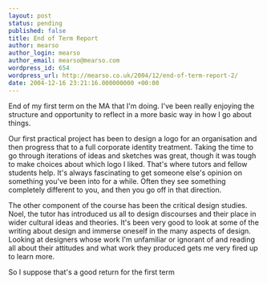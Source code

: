 ```yaml
---
layout: post
status: pending
published: false
title: End of Term Report
author: mearso
author_login: mearso
author_email: mearso@mearso.com
wordpress_id: 654
wordpress_url: http://mearso.co.uk/2004/12/end-of-term-report-2/
date: 2004-12-16 23:21:16.000000000 +00:00
---
```

End of my first term on the MA that I'm doing. I've been really enjoying the structure and opportunity to reflect in a more basic way in how I go about things.

Our first practical project has been to design a logo for an organisation and then progress that to a full corporate identity treatment. Taking the time to go through iterations of ideas and sketches was great, though it was tough to make choices about which logo I liked. That's where tutors and fellow students help. It's always fascinating to get someone else's opinion on something you've been into for a while. Often they see something completely different to you, and then you go off in that direction.

The other component of the course has been the critical design studies. Noel, the tutor has introduced us all to design discourses and their place in wider cultural ideas and theories. It's been very good to look at some of the writing about design and immerse oneself in the many aspects of design. Looking at designers whose work I'm unfamiliar or ignorant of and reading all about their attitudes and what work they produced gets me very fired up to learn more.

So I suppose that's a good return for the first term

